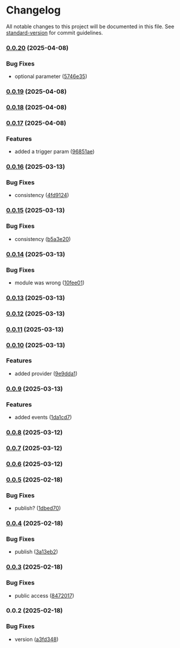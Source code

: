 # Changelog

All notable changes to this project will be documented in this file. See [standard-version](https://github.com/conventional-changelog/standard-version) for commit guidelines.

### [0.0.20](https://github.com/visitorquery/react-hook/compare/v0.0.19...v0.0.20) (2025-04-08)


### Bug Fixes

* optional parameter ([5746e35](https://github.com/visitorquery/react-hook/commit/5746e35eeaef07858d01515515680234b4fd1427))

### [0.0.19](https://github.com/visitorquery/react-hook/compare/v0.0.18...v0.0.19) (2025-04-08)

### [0.0.18](https://github.com/visitorquery/react-hook/compare/v0.0.17...v0.0.18) (2025-04-08)

### [0.0.17](https://github.com/visitorquery/react-hook/compare/v0.0.16...v0.0.17) (2025-04-08)


### Features

* added a trigger param ([96851ae](https://github.com/visitorquery/react-hook/commit/96851aefcd77aec749249f8fbd0366040a9b4b99))

### [0.0.16](https://github.com/visitorquery/react-hook/compare/v0.0.15...v0.0.16) (2025-03-13)


### Bug Fixes

* consistency ([4fd9124](https://github.com/visitorquery/react-hook/commit/4fd9124b467f3b285e53a2ee767182533cc25b58))

### [0.0.15](https://github.com/visitorquery/react-hook/compare/v0.0.14...v0.0.15) (2025-03-13)


### Bug Fixes

* consistency ([b5a3e20](https://github.com/visitorquery/react-hook/commit/b5a3e2030a8793c6f6b1303765cafdf7186ddbcb))

### [0.0.14](https://github.com/visitorquery/react-hook/compare/v0.0.13...v0.0.14) (2025-03-13)


### Bug Fixes

* module was wrong ([10fee01](https://github.com/visitorquery/react-hook/commit/10fee019c3c8aa93727613f722b921b8089ec12f))

### [0.0.13](https://github.com/visitorquery/react-hook/compare/v0.0.12...v0.0.13) (2025-03-13)

### [0.0.12](https://github.com/visitorquery/react-hook/compare/v0.0.11...v0.0.12) (2025-03-13)

### [0.0.11](https://github.com/visitorquery/react-hook/compare/v0.0.10...v0.0.11) (2025-03-13)

### [0.0.10](https://github.com/visitorquery/react-hook/compare/v0.0.9...v0.0.10) (2025-03-13)


### Features

* added provider ([9e9dda1](https://github.com/visitorquery/react-hook/commit/9e9dda1fb3612e41cc4aba6b6c0abc70cf363f1c))

### [0.0.9](https://github.com/visitorquery/react-hook/compare/v0.0.8...v0.0.9) (2025-03-13)


### Features

* added events ([1da1cd7](https://github.com/visitorquery/react-hook/commit/1da1cd725c6d87d06fb859bff3a4233a22a6c468))

### [0.0.8](https://github.com/visitorquery/react-hook/compare/v0.0.7...v0.0.8) (2025-03-12)

### [0.0.7](https://github.com/visitorquery/react-hook/compare/v0.0.6...v0.0.7) (2025-03-12)

### [0.0.6](https://github.com/visitorquery/react-hook/compare/v0.0.5...v0.0.6) (2025-03-12)

### [0.0.5](https://github.com/visitorquery/react-hook/compare/v0.0.4...v0.0.5) (2025-02-18)


### Bug Fixes

* publish? ([1dbed70](https://github.com/visitorquery/react-hook/commit/1dbed70c194eccec6e4e228ba73dfd988cca0385))

### [0.0.4](https://github.com/visitorquery/react-hook/compare/v0.0.3...v0.0.4) (2025-02-18)


### Bug Fixes

* publish ([3a13eb2](https://github.com/visitorquery/react-hook/commit/3a13eb2a220c1d7631ad90d58fd001b753db2f6e))

### [0.0.3](https://github.com/visitorquery/react-hook/compare/v0.0.2...v0.0.3) (2025-02-18)


### Bug Fixes

* public access ([8472017](https://github.com/visitorquery/react-hook/commit/8472017e09708d4253bc5055b01b5229d1087e29))

### 0.0.2 (2025-02-18)


### Bug Fixes

* version ([a3fd348](https://github.com/visitorquery/react-hook/commit/a3fd348897c11fd82dfd237f77bb143a1bad5a99))
